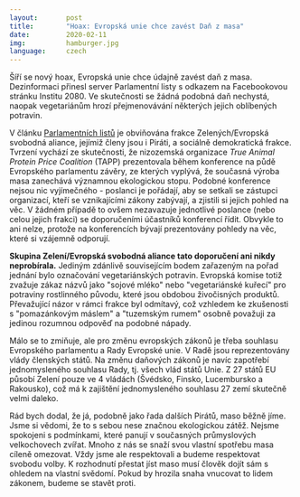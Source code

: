 ```yaml
---
layout:       post
title:        "Hoax: Evropská unie chce zavést Daň z masa"
date:         2020-02-11
img:          hamburger.jpg
language:     czech
---
```


Šíří se nový hoax, Evropská unie chce údajně zavést daň z masa. Dezinformaci přinesl server Parlamentní listy s odkazem na Facebookovou stránku Institu 2080. Ve skutečnosti se žádná podobná daň nechystá, naopak vegetariánům hrozí přejmenovávání některých jejich oblíbených potravin.

<!--more-->

V článku [Parlamentních listů](https://www.parlamentnilisty.cz/arena/monitor/Hovezi-drazsi-o-117-Kc-veprove-o-90-Kc-kureci-o-42-Kc-V-EU-se-uz-vazne-chysta-zdrazeni-masa-613212) je obviňována frakce Zelených/Evropská svobodná aliance, jejímiž členy jsou i Piráti, a sociálně demokratická frakce. Tvrzení vychází ze skutečnosti, že nizozemská organizace *True Animal Protein Price Coalition* (TAPP) prezentovala během konference na půdě Evropského parlamentu závěry, ze kterých vyplývá, že současná výroba masa zanechává významnou ekologickou stopu. Podobné konference nejsou nic vyjímečného - poslanci je pořádají, aby se setkali se zástupci organizací, kteří se vznikajícími zákony zabývají, a zjistili si jejich pohled na věc. V žádném případě to ovšem nezavazuje jednotlivé poslance (nebo celou jejich frakci) se doporučeními účastníků konferencí řídit. Obvykle to ani nelze, protože na konferencích bývají prezentovány pohledy na věc, které si vzájemně odporují.

**Skupina Zelení/Evropská svobodná aliance tato doporučení ani nikdy neprobírala.** Jediným zdánlivě souvisejícím bodem zařazeným na pořad jednání bylo označování vegetariánských potravin. Evropská komise totiž zvažuje zákaz názvů jako "sojové mléko" nebo "vegetariánské kuřecí" pro potraviny rostlinného původu, které jsou obdobou živočisných produktů. Převažující názor v rámci frakce byl odmítavý, což vzhledem ke zkušenosti s "pomazánkovým máslem" a "tuzemským rumem" osobně považuji za jedinou rozumnou odpověď na podobné nápady.

Málo se to zmiňuje, ale pro změnu evropských zákonů je třeba souhlasu Evropského parlamentu a Rady Evropské unie. V Radě jsou reprezentovány vlády členských států. Na změnu daňových zákonů je navíc zapotřebí jednomysleného souhlasu Rady, tj. všech vlád států Unie. Z 27 států EU působí Zelení pouze ve 4 vládách (Švédsko, Finsko, Lucembursko a Rakousko), což má k zajištění jednomysleného souhlasu 27 zemí skutečně velmi daleko.

Rád bych dodal, že já, podobně jako řada dalších Pirátů, maso běžně jíme. Jsme si vědomi, že to s sebou nese značnou ekologickou zátěž. Nejsme spokojeni s podmínkami, které panují v současných průmyslových velkochovech zvířat. Mnoho z nás se snaží svou vlastní spotřebu masa cíleně omezovat. Vždy jsme ale respektovali a budeme respektovat svobodu volby. K rozhodnutí přestat jíst maso musí člověk dojít sám s ohledem na vlastní svědomí. Pokud by hrozila snaha vnucovat to lidem zákonem, budeme se stavět proti.
